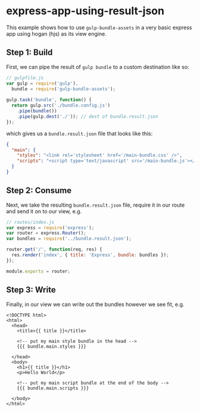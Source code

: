# express-app-using-result-json

This example shows how to use `gulp-bundle-assets` in a very basic express app using hogan (hjs) as its view engine.

## Step 1: Build

First, we can pipe the result of `gulp bundle` to a custom destination like so:

```js
// gulpfile.js
var gulp = require('gulp'),
  bundle = require('gulp-bundle-assets');
  
gulp.task('bundle', function() {
  return gulp.src('./bundle.config.js')
    .pipe(bundle())
    .pipe(gulp.dest('./')); // dest of bundle.result.json
});
```

which gives us a `bundle.result.json` file that looks like this:

```json
{
  "main": {
    "styles": "<link rel='stylesheet' href='/main-bundle.css' />",
    "scripts": "<script type='text/javascript' src='/main-bundle.js'></script>"
  }
}
```

## Step 2: Consume

Next, we take the resulting `bundle.result.json` file, require it in our route and send it on to our view, e.g. 

```js
// routes/index.js
var express = require('express');
var router = express.Router();
var bundles = require('../bundle.result.json');

router.get('/', function(req, res) {
  res.render('index', { title: 'Express', bundle: bundles });
});

module.exports = router;

```

## Step 3: Write

Finally, in our view we can write out the bundles however we see fit, e.g.

```
<!DOCTYPE html>
<html>
  <head>
    <title>{{ title }}</title>
    
    <!-- put my main style bundle in the head -->
    {{{ bundle.main.styles }}}
    
  </head>
  <body>
    <h1>{{ title }}</h1>
    <p>Hello World</p>
    
    <!-- put my main script bundle at the end of the body -->
    {{{ bundle.main.scripts }}}
    
  </body>
</html>
```